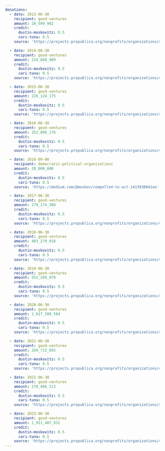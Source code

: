 ```yaml
---
donations:
  - date: 2013-06-30
    recipient: good-ventures
    amount: 28_599_982
    credit:
      dustin-moskovitz: 0.5
      cari-tuna: 0.5
    source: 'https://projects.propublica.org/nonprofits/organizations/461008520'

  - date: 2014-06-30
    recipient: good-ventures
    amount: 224_868_989
    credit:
      dustin-moskovitz: 0.5
      cari-tuna: 0.5
    source: 'https://projects.propublica.org/nonprofits/organizations/461008520'

  - date: 2015-06-30
    recipient: good-ventures
    amount: 226_124_175
    credit:
      dustin-moskovitz: 0.5
      cari-tuna: 0.5
    source: 'https://projects.propublica.org/nonprofits/organizations/461008520'

  - date: 2016-06-30
    recipient: good-ventures
    amount: 252_806_176
    credit:
      dustin-moskovitz: 0.5
      cari-tuna: 0.5
    source: 'https://projects.propublica.org/nonprofits/organizations/461008520'

  - date: 2016-09-08
    recipient: democratic-political-organizations
    amount: 20_000_000
    credit:
      dustin-moskovitz: 0.5
      cari-tuna: 0.5
    source: 'https://medium.com/@moskov/compelled-to-act-1413930041ee'

  - date: 2017-06-30
    recipient: good-ventures
    amount: 279_174_388
    credit:
      dustin-moskovitz: 0.5
      cari-tuna: 0.5
    source: 'https://projects.propublica.org/nonprofits/organizations/461008520'

  - date: 2018-06-30
    recipient: good-ventures
    amount: 403_279_018
    credit:
      dustin-moskovitz: 0.5
      cari-tuna: 0.5
    source: 'https://projects.propublica.org/nonprofits/organizations/461008520'

  - date: 2019-06-30
    recipient: good-ventures
    amount: 552_209_978
    credit:
      dustin-moskovitz: 0.5
      cari-tuna: 0.5
    source: 'https://projects.propublica.org/nonprofits/organizations/461008520'

  - date: 2020-06-30
    recipient: good-ventures
    amount: 1_017_208_584
    credit:
      dustin-moskovitz: 0.5
      cari-tuna: 0.5
    source: 'https://projects.propublica.org/nonprofits/organizations/461008520'

  - date: 2021-06-30
    recipient: good-ventures
    amount: 269_722_092
    credit:
      dustin-moskovitz: 0.5
      cari-tuna: 0.5
    source: 'https://projects.propublica.org/nonprofits/organizations/461008520'

  - date: 2022-06-30
    recipient: good-ventures
    amount: 170_486_513
    credit:
      dustin-moskovitz: 0.5
      cari-tuna: 0.5
    source: 'https://projects.propublica.org/nonprofits/organizations/461008520'

  - date: 2023-06-30
    recipient: good-ventures
    amount: 1_911_407_931
    credit:
      dustin-moskovitz: 0.5
      cari-tuna: 0.5
    source: 'https://projects.propublica.org/nonprofits/organizations/461008520'
---
```

